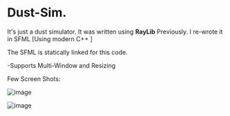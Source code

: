 # Dust-Sim.

It's just a dust simulator. It was written using **RayLib**  Previously. I re-wrote it in SFML [Using modern C++ ]

The SFML is statically linked for this code.


-Supports Multi-Window and Resizing

Few Screen Shots:

![image](https://github.com/ArcShahi/Dust-Sim./assets/90377780/63fe2009-9aee-4f23-a020-f4220353e17e)


![image](https://github.com/ArcShahi/Dust-Sim./assets/90377780/9929fd05-5180-43bf-b6f1-ec3ffdbc28cc)
